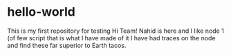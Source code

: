 # hello-world
This is my first repository for testing
Hi Team!
Nahid is here and I like node 1 (of few script that is what I have made of it
I have had traces on the node and find these far superior to Earth tacos.
